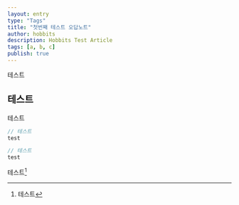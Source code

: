 ```yaml
---
layout: entry
type: "Tags"
title: "첫번째 테스트 오답노트"
author: hobbits
description: Hobbits Test Article
tags: [a, b, c]
publish: true
---
```


테스트


## 테스트

테스트

```javascript
// 테스트
test
```

```java
// 테스트
test
```
테스트[^1]


[^1]: 테스트